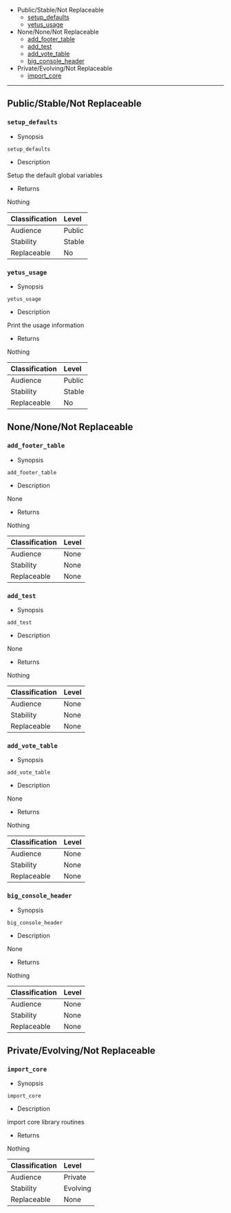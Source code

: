 
<!---
# Licensed to the Apache Software Foundation (ASF) under one
# or more contributor license agreements.  See the NOTICE file
# distributed with this work for additional information
# regarding copyright ownership.  The ASF licenses this file
# to you under the Apache License, Version 2.0 (the
# "License"); you may not use this file except in compliance
# with the License.  You may obtain a copy of the License at
#
#     http://www.apache.org/licenses/LICENSE-2.0
#
# Unless required by applicable law or agreed to in writing, software
# distributed under the License is distributed on an "AS IS" BASIS,
# WITHOUT WARRANTIES OR CONDITIONS OF ANY KIND, either express or implied.
# See the License for the specific language governing permissions and
# limitations under the License.
-->
  * Public/Stable/Not Replaceable
    * [setup\_defaults](#setup_defaults)
    * [yetus\_usage](#yetus_usage)
  * None/None/Not Replaceable
    * [add\_footer\_table](#add_footer_table)
    * [add\_test](#add_test)
    * [add\_vote\_table](#add_vote_table)
    * [big\_console\_header](#big_console_header)
  * Private/Evolving/Not Replaceable
    * [import\_core](#import_core)

------

## Public/Stable/Not Replaceable
### `setup_defaults`

* Synopsis

```
setup_defaults
```

* Description

Setup the default global variables

* Returns

Nothing

| Classification | Level |
| :--- | :--- |
| Audience | Public |
| Stability | Stable |
| Replaceable | No |

### `yetus_usage`

* Synopsis

```
yetus_usage
```

* Description

Print the usage information

* Returns

Nothing

| Classification | Level |
| :--- | :--- |
| Audience | Public |
| Stability | Stable |
| Replaceable | No |

## None/None/Not Replaceable
### `add_footer_table`

* Synopsis

```
add_footer_table
```

* Description

None

* Returns

Nothing

| Classification | Level |
| :--- | :--- |
| Audience | None |
| Stability | None |
| Replaceable | None |

### `add_test`

* Synopsis

```
add_test
```

* Description

None

* Returns

Nothing

| Classification | Level |
| :--- | :--- |
| Audience | None |
| Stability | None |
| Replaceable | None |

### `add_vote_table`

* Synopsis

```
add_vote_table
```

* Description

None

* Returns

Nothing

| Classification | Level |
| :--- | :--- |
| Audience | None |
| Stability | None |
| Replaceable | None |

### `big_console_header`

* Synopsis

```
big_console_header
```

* Description

None

* Returns

Nothing

| Classification | Level |
| :--- | :--- |
| Audience | None |
| Stability | None |
| Replaceable | None |

## Private/Evolving/Not Replaceable
### `import_core`

* Synopsis

```
import_core
```

* Description

import core library routines

* Returns

Nothing

| Classification | Level |
| :--- | :--- |
| Audience | Private |
| Stability | Evolving |
| Replaceable | None |
